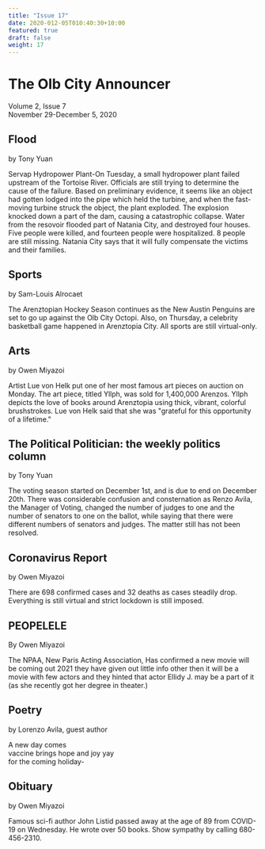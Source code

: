 ```yaml
---
title: "Issue 17"
date: 2020-012-05T010:40:30+10:00
featured: true
draft: false
weight: 17
---
```



# The Olb City Announcer
Volume 2, Issue 7     
November 29-December 5, 2020

## Flood
by Tony Yuan

Servap Hydropower Plant-On Tuesday, a small hydropower plant failed upstream of the Tortoise River. Officials are still trying to determine the cause of the failure. Based on preliminary evidence, it seems like an object had gotten lodged into the pipe which held the turbine, and when the fast-moving turbine struck the object, the plant exploded. The explosion knocked down a part of the dam, causing a catastrophic collapse. Water from the resovoir flooded part of Natania City, and destroyed four houses. Five people were killed, and fourteen people were hospitalized. 8 people are still missing. Natania City says that it will fully compensate the victims and their families. 

## Sports
by Sam-Louis Alrocaet

The Arenztopian Hockey Season continues as the New Austin Penguins are set to go up against the Olb City Octopi. Also, on Thursday, a celebrity basketball game happened in Arenztopia City. All sports are still virtual-only.

## Arts
by Owen Miyazoi

Artist Lue von Helk put one of her most famous art pieces on auction on Monday. The art piece, titled Yllph, was sold for 1,400,000 Arenzos. Yllph depicts the love of books around Arenztopia using thick, vibrant, colorful brushstrokes. Lue von Helk said that she was "grateful for this opportunity of a lifetime."

## The Political Politician: the weekly politics column
by Tony Yuan

The voting season started on December 1st, and is due to end on December 20th. There was considerable confusion and consternation as Renzo Avila, the Manager of Voting, changed the number of judges to one and the number of senators to one on the ballot, while saying that there were different numbers of senators and judges. The matter still has not been resolved.

## Coronavirus Report
by Owen Miyazoi

There are 698 confirmed cases and 32 deaths as cases steadily drop. Everything is still virtual and strict lockdown is still imposed.

## PEOPELELE
By Owen Miyazoi

The NPAA, New Paris Acting Association, Has confirmed a new movie will be coming out 2021 they have given out little info other then it will be a movie with few actors and they hinted that actor Ellidy J. may be a part of it (as she recently got her degree in theater.)

## Poetry
by Lorenzo Avila, guest author

A new day comes    
vaccine brings hope and joy yay    
for the coming holiday-    

## Obituary
by Owen Miyazoi

Famous sci-fi author John Listid passed away at the age of 89 from COVID-19 on Wednesday. He wrote over 50 books. Show sympathy by calling 680-456-2310.

